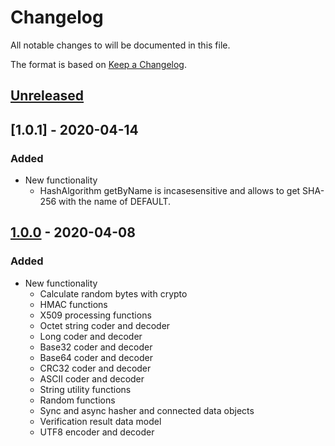 # Changelog
All notable changes to will be documented in this file.

The format is based on [Keep a Changelog](https://keepachangelog.com/en/1.0.0/).

## [Unreleased]

## [1.0.1] - 2020-04-14
### Added 
- New functionality
  - HashAlgorithm getByName is incasesensitive and allows to get
  SHA-256 with the name of DEFAULT.

## [1.0.0] - 2020-04-08
### Added
- New functionality
  - Calculate random bytes with crypto
  - HMAC functions
  - X509 processing functions
  - Octet string coder and decoder
  - Long coder and decoder
  - Base32 coder and decoder
  - Base64 coder and decoder
  - CRC32 coder and decoder
  - ASCII coder and decoder
  - String utility functions
  - Random functions 
  - Sync and async hasher and connected data objects
  - Verification result data model
  - UTF8 encoder and decoder


[Unreleased]: https://github.com/guardtime/js-common/tree/master
[1.0.0]: https://github.com/guardtime/js-common/tree/1.0.0
